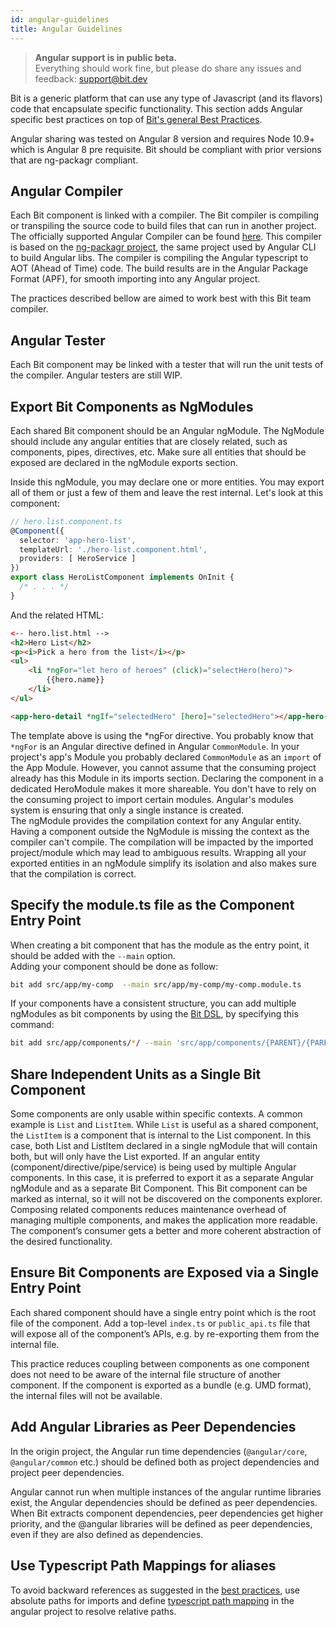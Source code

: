 ```yaml
---
id: angular-guidelines
title: Angular Guidelines
---
```


> **Angular support is in public beta.**  
> Everything should work fine, but please do share any issues and feedback: support@bit.dev

Bit is a generic platform that can use any type of Javascript (and its flavors) code that encapsulate specific functionality. This section adds Angular specific best practices on top of [Bit's general Best Practices](/docs/best-practices.html).

Angular sharing was tested on Angular 8 version and requires Node 10.9+ which is Angular 8 pre requisite. Bit should be compliant with prior versions that are ng-packagr compliant.

## Angular Compiler

Each Bit component is linked with a compiler. The Bit compiler is compiling or transpiling the source code to build files that can run in another project.
The officially supported Angular Compiler can be found [here](https://bit.dev/bit/envs/compilers/angular). This compiler is based on the [ng-packagr project](https://github.com/ng-packagr/ng-packagr), the same project used by Angular CLI to build Angular libs. The compiler is compiling the Angular typescript to AOT (Ahead of Time) code. The build results are in the Angular Package Format (APF), for smooth importing into any Angular project.

The practices described bellow are aimed to work best with this Bit team compiler.  

## Angular Tester

Each Bit component may be linked with a tester that will run the unit tests of the compiler. Angular testers are still WIP.  

## Export Bit Components as NgModules

Each shared Bit component should be an Angular ngModule. The NgModule should include any angular entities that are closely related, such as components, pipes, directives, etc. Make sure all entities that should be exposed are declared in the ngModule exports section.

Inside this ngModule, you may declare one or more entities. You may export all of them or just a few of them and leave the rest internal.
Let's look at this component:

```typescript
// hero.list.component.ts
@Component({
  selector: 'app-hero-list',
  templateUrl: './hero-list.component.html',
  providers: [ HeroService ]
})
export class HeroListComponent implements OnInit {
  /* . . . */
}
```

And the related HTML:

```html
<-- hero.list.html -->
<h2>Hero List</h2>
<p><i>Pick a hero from the list</i></p>
<ul>
    <li *ngFor="let hero of heroes" (click)="selectHero(hero)">
        {{hero.name}}
    </li>
</ul>

<app-hero-detail *ngIf="selectedHero" [hero]="selectedHero"></app-hero-detail>
```

The template above is using the *ngFor directive. You probably know that `*ngFor` is an Angular directive defined in Angular `CommonModule`. In your project's app's Module you probably declared `CommonModule` as an `import` of the App Module. However, you cannot assume that the consuming project already has this Module in its imports section. Declaring the component in a dedicated HeroModule makes it more shareable. You don't have to rely on the consuming project to import certain modules. Angular's modules system is ensuring that only a single instance is created.  
The ngModule provides the compilation context for any Angular entity. Having a component outside the NgModule is missing the context as the compiler can't compile. The compilation will be impacted by the imported project/module which may lead to ambiguous results. Wrapping all your exported entities in an ngModule simplify its isolation and also makes sure that the compilation is correct.

## Specify the module.ts file as the Component Entry Point

When creating a bit component that has the module as the entry point, it should be added with the `--main` option.  
Adding your component should be done as follow:  

```bash
bit add src/app/my-comp  --main src/app/my-comp/my-comp.module.ts
```

If your components have a consistent structure, you can add multiple ngModules as bit components by using the [Bit DSL](docs/add-and-isolate-components.html#tracking-dsl), by specifying this command:  

```bash
bit add src/app/components/*/ --main 'src/app/components/{PARENT}/{PARENT}.module.ts'
```

## Share Independent Units as a Single Bit Component

Some components are only usable within specific contexts. A common example is `List` and `ListItem`. While `List` is useful as a shared component, the `ListItem` is a component that is internal to the List component. In this case, both List and ListItem declared in a single ngModule that will contain both, but will only have the List exported.
If an angular entity (component/directive/pipe/service) is being used by multiple Angular components. In this case, it is preferred to export it as a separate Angular ngModule and as a separate Bit Component. This Bit component can be marked as internal, so it will not be discovered on the components explorer.
Composing related components reduces maintenance overhead of managing multiple components, and makes the application more readable.
The component’s consumer gets a better and more coherent abstraction of the desired functionality.

## Ensure Bit Components are Exposed via a Single Entry Point

Each shared component should have a single entry point which is the root file of the component. Add a top-level `index.ts` or `public_api.ts` file that will expose all of the component’s APIs, e.g. by re-exporting them from the internal file.

This practice reduces coupling between components as one component does not need to be aware of the internal file structure of another component.
If the component is exported as a bundle (e.g. UMD format), the internal files will not be available.

## Add Angular Libraries as Peer Dependencies

In the origin project, the Angular run time dependencies (`@angular/core`, `@angular/common` etc.) should be defined both as project dependencies and project peer dependencies.

Angular cannot run when multiple instances of the angular runtime libraries exist, the Angular dependencies should be defined as peer dependencies. When Bit extracts component dependencies, peer dependencies get higher priority, and the @angular libraries will be defined as peer dependencies, even if they are also defined as dependencies.

## Use Typescript Path Mappings for aliases

To avoid backward references as suggested in the [best practices](/docs/best-practices.html#prefer-absolute-paths-and-paths-aliases), use absolute paths for imports and define [typescript path mapping](https://www.typescriptlang.org/docs/handbook/module-resolution.html#path-mapping) in the angular project to resolve relative paths.  
